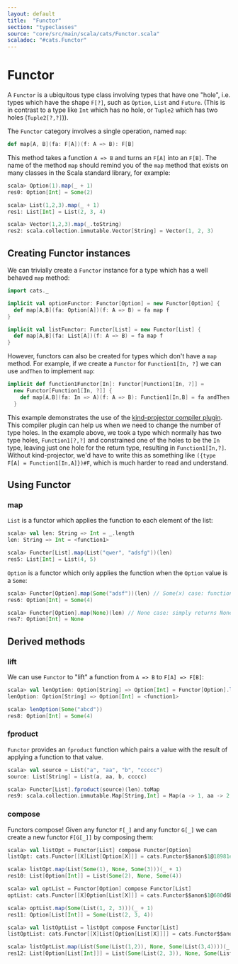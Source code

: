 ```yaml
---
layout: default
title:  "Functor"
section: "typeclasses"
source: "core/src/main/scala/cats/Functor.scala"
scaladoc: "#cats.Functor"
---
```

# Functor

A `Functor` is a ubiquitous type class involving types that have one
"hole", i.e. types which have the shape `F[?]`, such as `Option`,
`List` and `Future`. (This is in contrast to a type like `Int` which has
no hole, or `Tuple2` which has two holes (`Tuple2[?,?]`)).

The `Functor` category involves a single operation, named `map`:

```scala
def map[A, B](fa: F[A])(f: A => B): F[B]
```

This method takes a function `A => B` and turns an `F[A]` into an
`F[B]`.  The name of the method `map` should remind you of the `map`
method that exists on many classes in the Scala standard library, for
example:

```scala
scala> Option(1).map(_ + 1)
res0: Option[Int] = Some(2)

scala> List(1,2,3).map(_ + 1)
res1: List[Int] = List(2, 3, 4)

scala> Vector(1,2,3).map(_.toString)
res2: scala.collection.immutable.Vector[String] = Vector(1, 2, 3)
```

## Creating Functor instances

We can trivially create a `Functor` instance for a type which has a well
behaved `map` method:

```scala
import cats._

implicit val optionFunctor: Functor[Option] = new Functor[Option] {
  def map[A,B](fa: Option[A])(f: A => B) = fa map f
}

implicit val listFunctor: Functor[List] = new Functor[List] {
  def map[A,B](fa: List[A])(f: A => B) = fa map f
}
```

However, functors can also be created for types which don't have a `map`
method. For example, if we create a `Functor` for `Function1[In, ?]`
we can use `andThen` to implement `map`:

```scala
implicit def function1Functor[In]: Functor[Function1[In, ?]] =
  new Functor[Function1[In, ?]] {
    def map[A,B](fa: In => A)(f: A => B): Function1[In,B] = fa andThen f
  }
```

This example demonstrates the use of the
[kind-projector compiler plugin](https://github.com/non/kind-projector).
This compiler plugin can help us when we need to change the number of type
holes. In the example above, we took a type which normally has two type holes, 
`Function1[?,?]` and constrained one of the holes to be the `In` type, 
leaving just one hole for the return type, resulting in `Function1[In,?]`. 
Without kind-projector, we'd have to write this as something like 
`({type F[A] = Function1[In,A]})#F`, which is much harder to read and understand.

## Using Functor

### map

`List` is a functor which applies the function to each element of the list:

```scala
scala> val len: String => Int = _.length
len: String => Int = <function1>

scala> Functor[List].map(List("qwer", "adsfg"))(len)
res5: List[Int] = List(4, 5)
```

`Option` is a functor which only applies the function when the `Option` value 
is a `Some`:

```scala
scala> Functor[Option].map(Some("adsf"))(len) // Some(x) case: function is applied to x; result is wrapped in Some
res6: Option[Int] = Some(4)

scala> Functor[Option].map(None)(len) // None case: simply returns None (function is not applied)
res7: Option[Int] = None
```

## Derived methods

### lift

We can use `Functor` to "lift" a function from `A => B` to `F[A] => F[B]`:

```scala
scala> val lenOption: Option[String] => Option[Int] = Functor[Option].lift(len)
lenOption: Option[String] => Option[Int] = <function1>

scala> lenOption(Some("abcd"))
res8: Option[Int] = Some(4)
```

### fproduct

`Functor` provides an `fproduct` function which pairs a value with the
result of applying a function to that value.

```scala
scala> val source = List("a", "aa", "b", "ccccc")
source: List[String] = List(a, aa, b, ccccc)

scala> Functor[List].fproduct(source)(len).toMap
res9: scala.collection.immutable.Map[String,Int] = Map(a -> 1, aa -> 2, b -> 1, ccccc -> 5)
```

### compose

Functors compose! Given any functor `F[_]` and any functor `G[_]` we can
create a new functor `F[G[_]]` by composing them:

```scala
scala> val listOpt = Functor[List] compose Functor[Option]
listOpt: cats.Functor[[X]List[Option[X]]] = cats.Functor$$anon$1@18981e93

scala> listOpt.map(List(Some(1), None, Some(3)))(_ + 1)
res10: List[Option[Int]] = List(Some(2), None, Some(4))

scala> val optList = Functor[Option] compose Functor[List]
optList: cats.Functor[[X]Option[List[X]]] = cats.Functor$$anon$1@680d6ba3

scala> optList.map(Some(List(1, 2, 3)))(_ + 1)
res11: Option[List[Int]] = Some(List(2, 3, 4))

scala> val listOptList = listOpt compose Functor[List]
listOptList: cats.Functor[[X]List[Option[List[X]]]] = cats.Functor$$anon$1@ed5f492

scala> listOptList.map(List(Some(List(1,2)), None, Some(List(3,4))))(_ + 1)
res12: List[Option[List[Int]]] = List(Some(List(2, 3)), None, Some(List(4, 5)))
```
